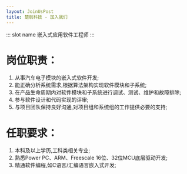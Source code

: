 ```yaml
---
layout: JoinUsPost
title: 楚航科技 - 加入我们
---
```


::: slot name
嵌入式应用软件工程师
:::

# 岗位职责：
1. 从事汽车电子模块的嵌入式软件开发;
2. 能正确分析系统需求,根据算法架构实现软件模块和子系统;
3. 在产品生命周期内对软件模块和子系统进行调试、测试、维护和故障排除;
4. 参与软件设计和代码实现的评审;
5. 与项目团队保持良好沟通,对项目组和系统组的工作提供必要的支持;

# 任职要求：
1. 本科及以上学历,工科类相关专业;
2. 熟悉Power PC、ARM、Freescale 16位、32位MCU底层驱动开发;
3. 精通软件编程,如C语言/汇编语言嵌入式开发;

